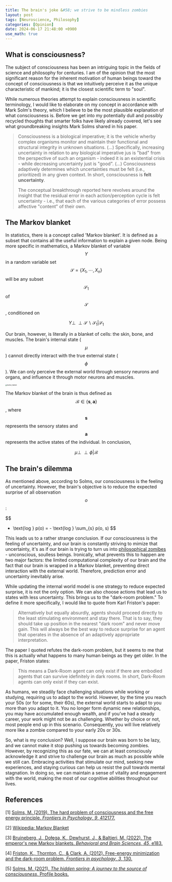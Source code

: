 ```yaml
---
title: The brain's joke &#58; we strive to be mindless zombies
layout: post
tags: [Neuroscience, Philosophy]
categories: [Opinion]
date: 2024-06-17 21:48:00 +0900
use_math: true
---
```


## What is consciousness?

The subject of consciousness has been an intriguing topic in the fields of science and philosophy for centuries. I am of the opinion that the most significant reason for the inherent motivation of human beings toward the concept of consciousness is that we intuitively perceive it as the unique characteristic of mankind; it is the closest scientific term to "soul".

While numerous theories attempt to explain consciousness in scientific terminology, I would like to elaborate on my concept in accordance with Mark Solm's theory, which I believe to be the most plausible explanation of what consciousness is. Before we get into my potentially dull and possibly recycled thoughts that smarter folks have likely already covered, let's see what groundbreaking insights Mark Solms shared in his paper.

> Consciousness is a biological imperative; it is the vehicle wherby complex organisms monitor and maintain their functional and structural integrity in unknown situations. (...) Specifically, increasing uncertainty in relation to any biological imperative jus is "bad" from the perspective of such an organism - indeed it is an existential crisis - while decreasing uncertainty just is "good". (...) Consciousness adaptively determines which uncertainties must be felt (i.e., prioritized) in any given context. In short, consciousness is **felt uncertainty**.
>
> The conceptual breakthrough reported here revolves around the insight that the residual error in each action/perception cycle is felt uncertainty - i.e., that each of the various categories of error possess affective "content" of their own.

## The Markov blanket

In statistics, there is a concept called 'Markov blanket'. It is defined as a subset that contains all the useful information to explain a given node. Being more specific in mathematics, a Markov blanket of variable $$Y$$ in a random variable set $$\mathcal{S} = \{ X_1, \cdots,X_n \}$$ will be any subset $$\mathcal{S}_1$$ of $$\mathcal{S}$$, conditioned on


$$
Y \perp\!\!\!\perp \mathcal{S} \backslash \mathcal{S}_1 | \mathcal{S}_1
$$


Our brain, however, is literally in a blanket of cells: the skin, bone, and muscles. The brain's internal state ($$\mu$$) cannot directly interact with the true external state ($$\phi$$). We can only perceive the external world through sensory neurons and organs, and influence it through motor neurons and muscles.

<img src="https://static.cambridge.org/binary/version/id/urn:cambridge.org:id:binary:20221130112212408-0835:S0140525X21002351:S0140525X21002351_fig2.png?pub-status=live" alt="markov_blanket" style="zoom:30%;" />

The Markov blanket of the brain is thus defined as $$\mathcal{B} \in \{\mathbf{s}, \mathbf{a}\}$$, where $$\mathbf{s}$$ represents the sensory states and $$\mathbf{a}$$ represents the active states of the individual. In conclusion,


$$
\mu \perp\!\!\!\perp \phi | \mathcal{B}
$$


## The brain's dilemma

As mentioned above, according to Solms, our consciousness is the feeling of uncertainty. However, the brain's objective is to reduce the expected surprise of all observation $$o$$:


$$
- \text{log } p(o) = - \text{log } \sum_{s} p(o, s)
$$


This leads us to a rather strange conclusion. If our consciousness is the feeling of uncertainty, and our brain is constantly striving to mimize that uncertainty, it's as if our brain is trying to turn us into [philosophical zomibes](https://en.wikipedia.org/wiki/Philosophical_zombie) - unconscious, soulless beings. Ironically, what prevents this to happen are two major factors: the limited computational complexity of our brain and the fact that our brain is wrapped in a Markov blanket, preventing direct interaction with the external world. Therefore, prediction error and uncertainty inevitably arise.

While updating the internal world model is one strategy to reduce expected surprise, it is not the only option. We can also choose actions that lead us to states with less uncertainty. This brings us to the "dark-room problem." To define it more specifically, I would like to quote from Karl Friston's paper:

> Alternatively but equally absurdly, agents should proceed directly to the least stimulating environment and stay there. That is to say, they should take up position in the nearest "dark room" and never move gain. This will always be the best way to reduce surprise for an agent that operates in the absence of an adaptively appropriate interpretation.

The paper I quoted refutes the dark-room problem, but it seems to me that this is actually what happens to many human beings as they get older. In the paper, Friston states:

> This means a Dark-Room agent can only exist if there are embodied agents that can survive idefinitely in dark rooms. In short, Dark-Room agents can only exist if they can exist.

As humans, we steadily face challenging situations while working or studying, requiring us to adapt to the world. However, by the time you reach your 50s (or for some, their 60s), the external world starts to adapt to you more than you adapt to it. You no longer form dynamic new relationships, you may have accumulated enough wealth, and if you’ve had a steady career, your work might not be as challenging. Whether by choice or not, most people end up in this scenario. Consequently, you will live relatively more like a zombie compared to your early 20s or 30s.

So, what is my conclusion? Well, I suppose our brain was born to be lazy, and we cannot make it stop pushing us towards becoming zombies. However, by recognizing this as our fate, we can at least consciously acknowledge it and strive to challenge our brain as much as possible while we still can. Embracing activities that stimulate our mind, seeking new experiences, and staying curious can help us resist the pull towards mental stagnation. In doing so, we can maintain a sense of vitality and engagement with the world, making the most of our cognitive abilities throughout our lives.



## References

[1] [Solms, M. (2019). The hard problem of consciousness and the free energy principle. *Frontiers in Psychology*, *9*, 412177.](https://www.frontiersin.org/journals/psychology/articles/10.3389/fpsyg.2018.02714/full)

[2] [Wikipedia: Markov Blanket](https://en.wikipedia.org/wiki/Markov_blanket)

[3] [Bruineberg, J., Dołęga, K., Dewhurst, J., & Baltieri, M. (2022). The emperor's new Markov blankets. *Behavioral and Brain Sciences*, *45*, e183.](https://www.cambridge.org/core/journals/behavioral-and-brain-sciences/article/emperors-new-markov-blankets/715C589A73DDF861DCF8997271DE0B8C)

[4] [Friston, K., Thornton, C., & Clark, A. (2012). Free-energy minimization and the dark-room problem. *Frontiers in psychology*, *3*, 130.](https://www.frontiersin.org/journals/psychology/articles/10.3389/fpsyg.2012.00130/full)

[5] [Solms, M. (2021). *The hidden spring: A journey to the source of consciousness*. Profile books.](https://www.amazon.com/Hidden-Spring-Journey-Source-Consciousness/dp/0393542017)